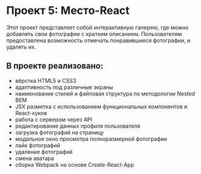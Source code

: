 # Проект 5: Место-React

Этот проект представляет собой интерактивную галерею, где можно добавлять свои фотографии с кратким описанием. Пользователям предоставлена возможность отмечать понравившиеся фотографии, и удалять их.


## В проекте реализовано:
* вёрстка HTML5 и CSS3
* адаптивность под различные экраны
* наименование стилей и файловая структура по методологии Nested BEM
* JSX разметка с использованием функциональных компонентов и React-хуков
* работа с сервером через API
* редактирование данных профиля пользователя
* загрузка фотографий на страницу
* модальное окно просмотра полноразмерной фотографии
* лайк фотографий
* удаление фотографий
* смена аватара
* сборка Webpack на основе Create-React-App
